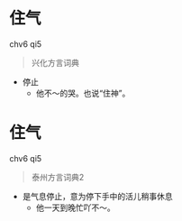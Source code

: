 # 住气
chv6 qi5
> 兴化方言词典
- 停止
  - 他不～的哭。也说“住神”。

# 住气
chv6 qi5
> 泰州方言词典2
- 是气息停止，意为停下手中的活儿稍事休息
  - 他一天到晚忙吖不～。

